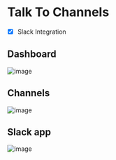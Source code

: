 # Talk To Channels

- [x] Slack Integration

## Dashboard
![image](https://github.com/probablyArth/ttc/assets/61962871/76b6ae44-1196-4cb0-9a34-6f5bb5165b56)

## Channels
![image](https://github.com/probablyArth/ttc/assets/61962871/506ee14a-77b1-46cb-9c2b-eac67862c259)

## Slack app
![image](https://github.com/probablyArth/ttc/assets/61962871/b59438d6-518b-4d47-b511-5df92dab9232)
